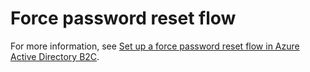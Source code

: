 # Force password reset flow 

For more information, see [Set up a force password reset flow in Azure Active Directory B2C](https://docs.microsoft.com/en-us/azure/active-directory-b2c/force-password-reset?pivots=b2c-user-flow). 
